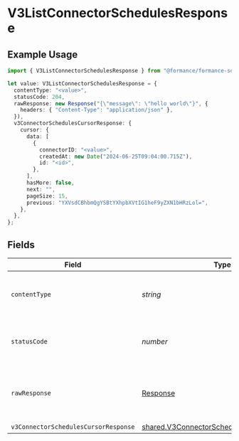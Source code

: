 # V3ListConnectorSchedulesResponse

## Example Usage

```typescript
import { V3ListConnectorSchedulesResponse } from "@formance/formance-sdk/sdk/models/operations";

let value: V3ListConnectorSchedulesResponse = {
  contentType: "<value>",
  statusCode: 204,
  rawResponse: new Response("{\"message\": \"hello world\"}", {
    headers: { "Content-Type": "application/json" },
  }),
  v3ConnectorSchedulesCursorResponse: {
    cursor: {
      data: [
        {
          connectorID: "<value>",
          createdAt: new Date("2024-06-25T09:04:00.715Z"),
          id: "<id>",
        },
      ],
      hasMore: false,
      next: "",
      pageSize: 15,
      previous: "YXVsdCBhbmQgYSBtYXhpbXVtIG1heF9yZXN1bHRzLol=",
    },
  },
};
```

## Fields

| Field                                                                                                         | Type                                                                                                          | Required                                                                                                      | Description                                                                                                   |
| ------------------------------------------------------------------------------------------------------------- | ------------------------------------------------------------------------------------------------------------- | ------------------------------------------------------------------------------------------------------------- | ------------------------------------------------------------------------------------------------------------- |
| `contentType`                                                                                                 | *string*                                                                                                      | :heavy_check_mark:                                                                                            | HTTP response content type for this operation                                                                 |
| `statusCode`                                                                                                  | *number*                                                                                                      | :heavy_check_mark:                                                                                            | HTTP response status code for this operation                                                                  |
| `rawResponse`                                                                                                 | [Response](https://developer.mozilla.org/en-US/docs/Web/API/Response)                                         | :heavy_check_mark:                                                                                            | Raw HTTP response; suitable for custom response parsing                                                       |
| `v3ConnectorSchedulesCursorResponse`                                                                          | [shared.V3ConnectorSchedulesCursorResponse](../../../sdk/models/shared/v3connectorschedulescursorresponse.md) | :heavy_minus_sign:                                                                                            | OK                                                                                                            |